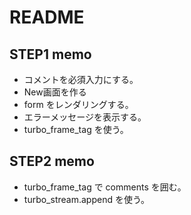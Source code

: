 # README

## STEP1 memo
- コメントを必須入力にする。
- New画面を作る
- form をレンダリングする。
- エラーメッセージを表示する。
- turbo_frame_tag を使う。

## STEP2 memo
- turbo_frame_tag で comments を囲む。
- turbo_stream.append を使う。
